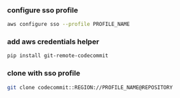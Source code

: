 ### configure sso profile
```bash
aws configure sso --profile PROFILE_NAME
```
### add aws credentials helper
```bash
pip install git-remote-codecommit
```
### clone with sso profile
```bash
git clone codecommit::REGION://PROFILE_NAME@REPOSITORY
```
